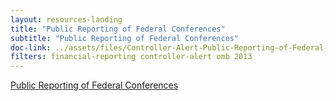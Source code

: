 ```yaml
---
layout: resources-landing 
title: "Public Reporting of Federal Conferences"
subtitle: "Public Reporting of Federal Conferences"
doc-link: ../assets/files/Controller-Alert-Public-Reporting-of-Federal-Conferences-12.12.12.pdf
filters: financial-reporting controller-alert omb 2013
---
```


[Public Reporting of Federal Conferences]({{site.baseurl}}/assets/files/Controller-Alert-Public-Reporting-of-Federal-Conferences-12.12.12.pdf)
